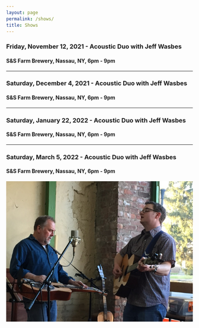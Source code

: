```yaml
---
layout: page
permalink: /shows/
title: Shows
---
```

### Friday, November 12, 2021 - Acoustic Duo with Jeff Wasbes
#### S&S Farm Brewery, Nassau, NY, 6pm - 9pm
---
### Saturday, December 4, 2021 - Acoustic Duo with Jeff Wasbes
#### S&S Farm Brewery, Nassau, NY, 6pm - 9pm
---
### Saturday, January 22, 2022 - Acoustic Duo with Jeff Wasbes
#### S&S Farm Brewery, Nassau, NY, 6pm - 9pm
---
### Saturday, March 5, 2022 - Acoustic Duo with Jeff Wasbes
#### S&S Farm Brewery, Nassau, NY, 6pm - 9pm

<p style="text-align:center;">
<img src="/images/Jay M. 001_sm.jpg" alt="Jay Maloney & Kevin Maul - 2016">
</p>
